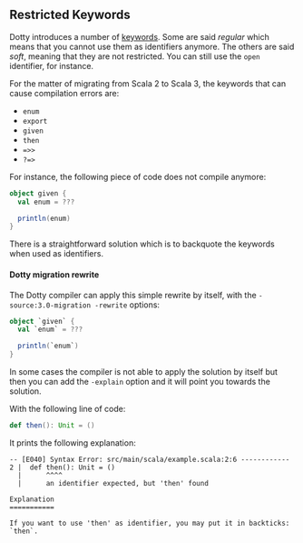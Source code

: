 ## Restricted Keywords

Dotty introduces a number of [keywords](https://dotty.epfl.ch/docs/internals/syntax.html#keywords).
Some are said _regular_ which means that you cannot use them as identifiers anymore.
The others are said _soft_, meaning that they are not restricted.
You can still use the `open` identifier, for instance.

For the matter of migrating from Scala 2 to Scala 3, the keywords that can cause compilation errors are:
- `enum`
- `export`
- `given`
- `then`
- `=>>`
- `?=>`

For instance, the following piece of code does not compile anymore:

```scala
object given {
  val enum = ???

  println(enum)
}
```

There is a straightforward solution which is to backquote the keywords when used as identifiers.

#### Dotty migration rewrite

The Dotty compiler can apply this simple rewrite by itself, with the `-source:3.0-migration -rewrite` options:

```scala
object `given` {
  val `enum` = ???

  println(`enum`)
}
```

In some cases the compiler is not able to apply the solution by itself but then you can add the `-explain` option and it will point you towards the solution.

With the following line of code:

```scala
def then(): Unit = ()
```

It prints the following explanation:

```shell
-- [E040] Syntax Error: src/main/scala/example.scala:2:6 ------------
2 |  def then(): Unit = ()
  |      ^^^^
  |      an identifier expected, but 'then' found

Explanation
===========

If you want to use 'then' as identifier, you may put it in backticks: `then`.
```
